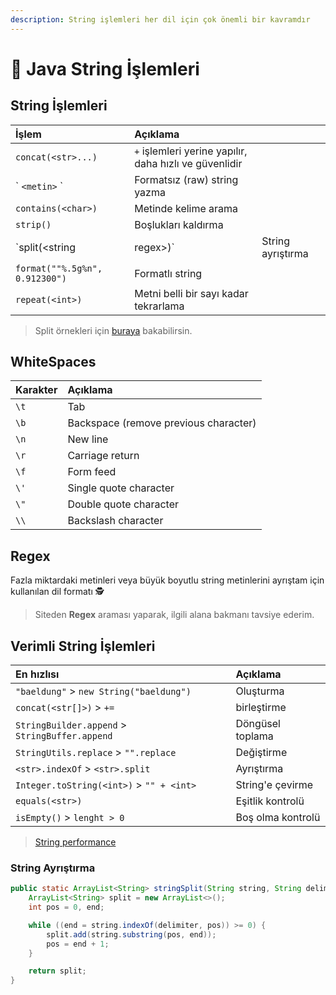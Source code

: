 ```yaml
---
description: String işlemleri her dil için çok önemli bir kavramdır
---
```


# 🔡 Java String İşlemleri

## String İşlemleri

| İşlem | Açıklama |  |
| :--- | :--- | :--- |
| `concat(<str>...)` | `+` işlemleri yerine yapılır, daha hızlı ve güvenlidir |  |
| \` `<metin>` \` | Formatsız \(raw\) string yazma |  |
| `contains(<char>)` | Metinde kelime arama |  |
| `strip()` | Boşlukları kaldırma |  |
| \`split\(&lt;string | regex&gt;\)\` | String ayrıştırma |
| `format(""%.5g%n", 0.912300")` | Formatlı string |  |
| `repeat(<int>)` | Metni belli bir sayı kadar tekrarlama |  |

> Split örnekleri için [buraya](https://www.javatpoint.com/java-string-split) bakabilirsin.

## WhiteSpaces

| Karakter | Açıklama |
| :--- | :--- |
| `\t` | Tab |
| `\b` | Backspace \(remove previous character\) |
| `\n` | New line |
| `\r` | Carriage return |
| `\f` | Form feed |
| `\'` | Single quote character |
| `\"` | Double quote character |
| `\\` | Backslash character |

## Regex

Fazla miktardaki metinleri veya büyük boyutlu string metinlerini ayrıştam için kullanılan dil formatı 🕵️‍

> Siteden **Regex** araması yaparak, ilgili alana bakmanı tavsiye ederim.

## Verimli String İşlemleri

| En hızlısı | Açıklama |
| :--- | :--- |
| `"baeldung"` &gt; `new String("baeldung")` | Oluşturma |
| `concat(<str[]>)` &gt; `+=` | birleştirme |
| `StringBuilder.append` &gt; `StringBuffer.append` | Döngüsel toplama |
| `StringUtils.replace` &gt; `"".replace` | Değiştirme |
| `<str>.indexOf` &gt; `<str>.split` | Ayrıştırma |
| `Integer.toString(<int>)` &gt; `"" + <int>` | String'e çevirme |
| `equals(<str>)` | Eşitlik kontrolü |
| `isEmpty()` &gt; `lenght > 0` | Boş olma kontrolü |

> [String performance](https://www.baeldung.com/java-string-performance)

### String Ayrıştırma

```java
public static ArrayList<String> stringSplit(String string, String delimiter) {
    ArrayList<String> split = new ArrayList<>();
    int pos = 0, end;

    while ((end = string.indexOf(delimiter, pos)) >= 0) {
        split.add(string.substring(pos, end));
        pos = end + 1;
    }

    return split;
}
```

